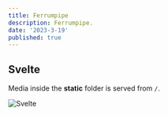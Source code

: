 ```yaml
---
title: Ferrumpipe
description: Ferrumpipe.
date: '2023-3-19'
published: true
---
```


## Svelte

Media inside the **static** folder is served from `/`.

![Svelte](favicon.png)
